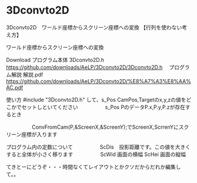 3Dconvto2D
==========

3Dconvto2D　ワールド座標からスクリーン座標への変換 【行列を使わない考え方】

ワールド座標からスクリーン座標への変換

Download プログラム本体 3Dconvto2D.h　https://github.com/downloads/AeLP/3Dconvto2D/3Dconvto2D.h 　プログラム解説 解説.pdf https://github.com/downloads/AeLP/3Dconvto2D/%E8%A7%A3%E8%AA%AC.pdf

使い方 #include "3Dconvto2D.h" して、s_Pos CamPos,Targetのx,y,zの値をどこかでセットしといてください 　　　　　s_Pos PのデータP.x,P.y,P.zが存在するとき

　　　　　ConvFromCam(P,&ScreenX,&ScreenY);でScreenX,ScrrenYにスクリーン座標が入ります

プログラム内の定数について 　　　　　ScDis　投影距離です。この値を大きくすると全体が小さく移ります 　　　　　ScWid 画面の横幅 ScHei 画面の縦幅

てきとーにどうぞ・・・時間なくてレイアウトとかクソだからだれか編集して。。